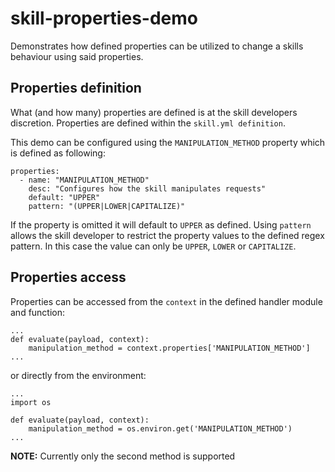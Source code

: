 # skill-properties-demo

Demonstrates how defined properties can be utilized to change a skills behaviour using said properties.

## Properties definition

What (and how many) properties are defined is at the skill developers discretion. Properties are defined within the
`skill.yml definition`.

This demo can be configured using the `MANIPULATION_METHOD` property which is defined as following:
```
properties:
  - name: "MANIPULATION_METHOD"
    desc: "Configures how the skill manipulates requests"
    default: "UPPER"
    pattern: "(UPPER|LOWER|CAPITALIZE)"
```

If the property is omitted it will default to `UPPER` as defined. Using `pattern` allows the skill developer to
restrict the property values to the defined regex pattern. In this case the value can only be `UPPER`, `LOWER` or `CAPITALIZE`.

## Properties access

Properties can be accessed from the `context` in the defined handler module and function:
```
...
def evaluate(payload, context):
    manipulation_method = context.properties['MANIPULATION_METHOD']
...
```
or directly from the environment:
```
...
import os

def evaluate(payload, context):
    manipulation_method = os.environ.get('MANIPULATION_METHOD')
...
```

**NOTE:** Currently only the second method is supported
